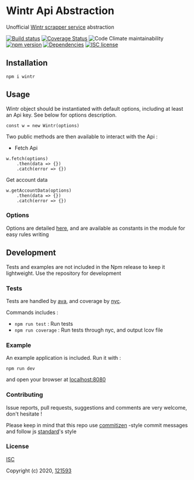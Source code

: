 # Wintr Api Abstraction
Unofficial [Wintr scrapper service](https://wintr.com) abstraction

[![Build status](https://gitlab.com/121593/wintr/badges/master/pipeline.svg)](https://gitlab.com/121593/wintr/pipelines)
[![Coverage Status](https://coveralls.io/repos/gitlab/121593/wintr/badge.svg?branch=master)](https://coveralls.io/gitlab/121593/wintr?branch=master)
![Code Climate maintainability](https://img.shields.io/codeclimate/maintainability/121593/wintr)
[![npm version](https://badge.fury.io/js/wintr.svg)](https://badge.fury.io/js/wintr)
[![Dependencies](https://david-dm.org/121593/wintr.svg)](https://david-dm.org/121593/wintr.svg)
[![ISC license](http://img.shields.io/badge/license-ISC-brightgreen.svg)](http://opensource.org/licenses/ISC)

## Installation
`npm i wintr`

## Usage
Wintr object should be instantiated with default options, including at least an Api key. See below for options description.
 
```ecmascript 6
const w = new Wintr(options)
```

Two public methods are then available to interact with the Api :

- Fetch Api
```ecmascript 6
w.fetch(options)
    .then(data => {})
    .catch(error => {})
```
Get account data
```ecmascript 6
w.getAccountData(options)
    .then(data => {})
    .catch(error => {})
```

### Options
Options are detailed [here](https://www.wintr.com/api-documentation), and are available as constants in the module for easy rules writing

## Development
Tests and examples are not included in the Npm release to keep it lightweight.
Use the repository for development

### Tests
Tests are handled by [ava](https://github.com/avajs/ava), and coverage by [nyc](https://github.com/istanbuljs/nyc).

Commands includes : 
- `npm run test` : Run tests
- `npm run coverage` : Run tests through nyc, and output lcov file

### Example
An example application is included. Run it with : 

`npm run dev` 

and open your browser at [localhost:8080](http://localhost:8080)

### Contributing
Issue reports, pull requests, suggestions and comments are very welcome, don't hesitate !

Please keep in mind that this repo use [commitizen](https://github.com/commitizen/cz-cli) -style commit messages and follow js [standard](https://standardjs.com/)'s style

### License

[ISC](https://choosealicense.com/licenses/isc/)

Copyright (c) 2020, [121593](https://github.com/121593)
